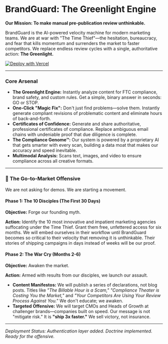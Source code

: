 # BrandGuard: The Greenlight Engine

**Our Mission: To make manual pre-publication review unthinkable.**

BrandGuard is the AI-powered velocity machine for modern marketing teams. We are at war with "The Time Thief"—the hesitation, bureaucracy, and fear that kills momentum and surrenders the market to faster competitors. We replace endless review cycles with a single, authoritative action: **The Greenlight.**

[![Deploy with Vercel](https://vercel.com/button)](https://vercel.com/new/clone?repository-url=https%3A%2F%2Fgithub.com%2Fkmhost73%2Fbrandguard-ai1&build-command=vite%20build&install-command=npm%20install&env=VITE_GEMINI_API_KEY,VITE_CLERK_PUBLISHABLE_KEY&envDescription=Your%20Google%20Gemini%20API%20Key%20and%20Clerk%20Publishable%20Key&envLink=https%3A%2F%2Faistudio.google.com%2F,https%3A%2F%2Fclerk.com%2Fdocs%2Fkeys%2Foverview&project-name=brandguard-ai&repository-name=brandguard-ai&framework=vite)

---

### Core Arsenal

*   **The Greenlight Engine:** Instantly analyze content for FTC compliance, brand safety, and custom rules. Get a simple, binary answer in seconds: GO or STOP.
*   **One-Click "Magic Fix":** Don't just find problems—solve them. Instantly generate compliant revisions of problematic content and eliminate hours of back-and-forth.
*   **Certificates of Confidence:** Generate and share authoritative, professional certificates of compliance. Replace ambiguous email chains with undeniable proof that due diligence is complete.
*   **The Compliance Genome™:** Our system is powered by a proprietary AI that gets smarter with every scan, building a data moat that makes our accuracy and speed inevitable.
*   **Multimodal Analysis:** Scans text, images, and video to ensure compliance across all creative formats.

---

### 🚀 The Go-to-Market Offensive

We are not asking for demos. We are starting a movement.

#### **Phase 1: The 10 Disciples (The First 30 Days)**

**Objective:** Forge our founding myth.

**Action:**
Identify the 10 most innovative and impatient marketing agencies suffocating under the Time Thief. Grant them free, unfettered access for six months. We will embed ourselves in their workflow until BrandGuard becomes so critical to their velocity that removing it is unthinkable. Their stories of shipping campaigns in days instead of weeks will be our proof.

#### **Phase 2: The War Cry (Months 2-6)**

**Objective:** Awaken the market.

**Action:**
Armed with results from our disciples, we launch our assault.
*   **Content Manifestos:** We will publish a series of declarations, not blog posts. Titles like *"The Billable Hour is a Scam,"* *"Compliance Theater is Costing You the Market,"* and *"Your Competitors Are Using Your Review Process Against You."* We don't educate; we awaken.
*   **Targeted Offensive:** We will target CMOs and Heads of Growth at challenger brands—companies built on speed. Our message is not "mitigate risk." It is **"ship 3x faster."** We sell victory, not insurance.

---
*Deployment Status: Authentication layer added. Doctrine implemented. Ready for the offensive.*